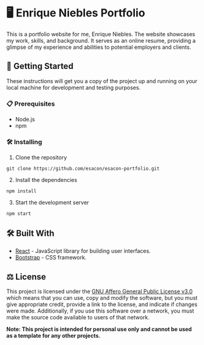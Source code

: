 # 🖥️ Enrique Niebles Portfolio

This is a portfolio website for me, Enrique Niebles. The website showcases my work, skills, and background. It serves as an online resume, providing a glimpse of my experience and abilities to potential employers and clients.

## 🚀 Getting Started

These instructions will get you a copy of the project up and running on your local machine for development and testing purposes.

### 📋 Prerequisites

- Node.js
- npm

### 🛠️ Installing

1. Clone the repository

```
git clone https://github.com/esacon/esacon-portfolio.git
```

2. Install the dependencies

```
npm install
```

3. Start the development server

```
npm start
```

## 🛠️ Built With

* [React](https://reactjs.org/) - JavaScript library for building user interfaces.
* [Bootstrap](https://getbootstrap.com/) - CSS framework.


## ⚖️ License

This project is licensed under the [GNU Affero General Public License v3.0](https://www.gnu.org/licenses/agpl-3.0.en.html) which means that you can use, copy and modify the software, but you must give appropriate credit, provide a link to the license, and indicate if changes were made. Additionally, if you use this software over a network, you must make the source code available to users of that network.

**Note: This project is intended for personal use only and cannot be used as a template for any other projects.**
